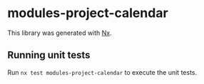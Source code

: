 # modules-project-calendar

This library was generated with [Nx](https://nx.dev).

## Running unit tests

Run `nx test modules-project-calendar` to execute the unit tests.
